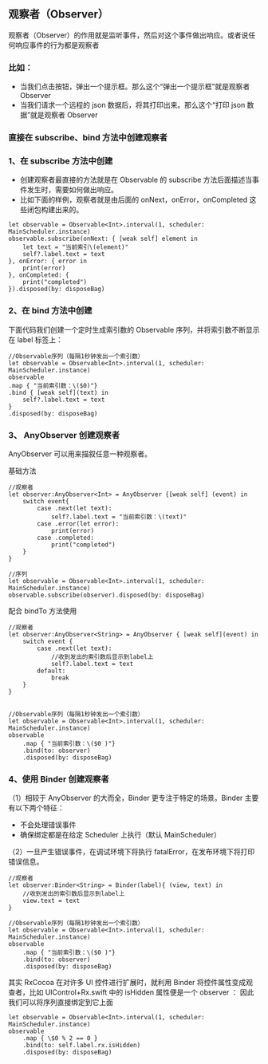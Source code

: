 ## 观察者（Observer）

观察者（Observer）的作用就是监听事件，然后对这个事件做出响应。或者说任何响应事件的行为都是观察者

### 比如：

- 当我们点击按钮，弹出一个提示框。那么这个“弹出一个提示框”就是观察者 Observer
- 当我们请求一个远程的 json 数据后，将其打印出来。那么这个“打印 json 数据”就是观察者 Observer

### 直接在 subscribe、bind 方法中创建观察者

### 1、在 subscribe 方法中创建

- 创建观察者最直接的方法就是在 Observable 的 subscribe 方法后面描述当事件发生时，需要如何做出响应。
- 比如下面的样例，观察者就是由后面的 onNext，onError，onCompleted 这些闭包构建出来的。

```
let observable = Observable<Int>.interval(1, scheduler: MainScheduler.instance)
observable.subscribe(onNext: { [weak self] element in
    let text = "当前索引\(element)"
    self?.label.text = text
}, onError: { error in
    print(error)
}, onCompleted: {
    print("completed")
}).disposed(by: disposeBag)
```

### 2、在 bind 方法中创建

下面代码我们创建一个定时生成索引数的 Observable 序列，并将索引数不断显示在 label 标签上：

```
//Observable序列（每隔1秒钟发出一个索引数）
let observable = Observable<Int>.interval(1, scheduler: MainScheduler.instance)
observable
.map { "当前索引数：\($0)"}
.bind { [weak self](text) in
    self?.label.text = text
}
.disposed(by: disposeBag)
```

### 3、 AnyObserver 创建观察者

AnyObserver 可以用来描叙任意一种观察者。

基础方法

```
//观察者
let observer:AnyObserver<Int> = AnyObserver {[weak self] (event) in
    switch event{
        case .next(let text):
            self?.label.text = "当前索引数：\(text)"
        case .error(let error):
            print(error)
        case .completed:
            print("completed")
    }
}

//序列
let observable = Observable<Int>.interval(1, scheduler: MainScheduler.instance)
observable.subscribe(observer).disposed(by: disposeBag)
```

配合 bindTo 方法使用

```
//观察者
let observer:AnyObserver<String> = AnyObserver { [weak self](event) in
    switch event {
        case .next(let text):
            //收到发出的索引数后显示到label上
            self?.label.text = text
        default:
            break
    }
}


//Observable序列（每隔1秒钟发出一个索引数）
let observable = Observable<Int>.interval(1, scheduler: MainScheduler.instance)
observable
    .map { "当前索引数：\($0 )"}
    .bind(to: observer)
    .disposed(by: disposeBag)
```

### 4、使用 Binder 创建观察者

（1）相较于 AnyObserver 的大而全，Binder 更专注于特定的场景。Binder 主要有以下两个特征：

- 不会处理错误事件
- 确保绑定都是在给定 Scheduler 上执行（默认 MainScheduler）

（2）一旦产生错误事件，在调试环境下将执行 fatalError，在发布环境下将打印错误信息。

```
//观察者
let observer:Binder<String> = Binder(label){ (view, text) in
    //收到发出的索引数后显示到label上
    view.text = text
}

//Observable序列（每隔1秒钟发出一个索引数）
let observable = Observable<Int>.interval(1, scheduler: MainScheduler.instance)
observable
    .map { "当前索引数：\($0 )"}
    .bind(to: observer)
    .disposed(by: disposeBag)
```

其实 RxCocoa 在对许多 UI 控件进行扩展时，就利用 Binder 将控件属性变成观查者，比如 UIControl+Rx.swift 中的 isHidden 属性便是一个 observer ： 因此我们可以将序列直接绑定到它上面

```
let observable = Observable<Int>.interval(1, scheduler: MainScheduler.instance)
observable
    .map { \$0 % 2 == 0 }
    .bind(to: self.label.rx.isHidden)
    .disposed(by: disposeBag)
```
